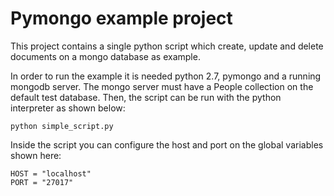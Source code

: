 # Pymongo example project
This project contains a single python script which create, update and delete documents on a mongo database as example.

In order to run the example it is needed python 2.7, pymongo and a running mongodb server. The mongo server must have a People collection on the default test database.
Then, the script can be run with the python interpreter as shown below:
```
python simple_script.py
```
Inside the script you can configure the host and port on the global variables shown here:
```
HOST = "localhost"
PORT = "27017"
```